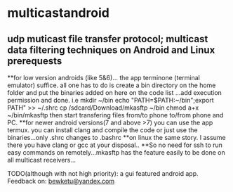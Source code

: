 # multicastandroid
udp muticast file transfer protocol; multicast data filtering techniques on Android and Linux
prerequests
------------
**for low version androids (like 5&6)...
the app terminone (terminal emulator) suffice.
all one has to do is create a bin directory
on the home folder and put the binaries added on here on the code list
...add execution permission and done.
i.e
 mkdir \~/bin
 echo "PATH=$PATH:\~/bin";export PATH" >> ~/.shrc
 cp /sdcard/Download/mkasftp ~/bin
chmod a+x ~/bin/mkasftp
 then start transfering files from/to phone to/from phone and PC.
**for newer android versions(7 and above >7) you can use the app termux.
you can install clang and compile the code or just use the binaries...only .shrc changes to .bashrc
**on linux the same story. I assume there you have clang or gcc at your disposal..
**So no need for ssh to run easy commands on remotely...mkasftp has the feature easily
to be done on all multicast receivers...

TODO(although with not high priority): a gui featured android app.
Feedback on: bewketu@yandex.com
